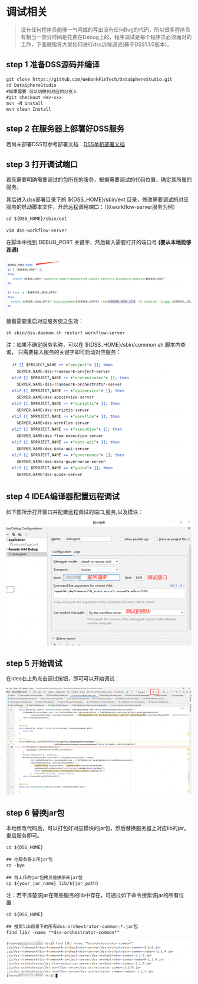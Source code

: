 
# 调试相关

> 没有任何程序员能够一气呵成的写出没有任何Bug的代码，所以很多程序员有相当一部分时间是花费在Debug上的，程序调试是每个程序员必须面对的工作，下面就指导大家如何进行dss远程调试(基于DSS1.1.0版本)。

## step 1 准备DSS源码并编译

```plain
git clone https://github.com/WeBankFinTech/DataSphereStudio.git
cd DataSphereStudio
#如果需要 可以切换到对应的分支上
#git checkout dev-xxx
mvn -N install 
mvn clean Install
```

## step 2 在服务器上部署好DSS服务
若尚未部署DSS可参考部署文档：[DSS单机部署文档](DSS&Linkis一键部署文档单机版.md)

## step 3 打开调试端口

首先需要明确需要调试的包所在的服务，根据需要调试的代码位置，确定其所属的服务。

其后进入dss部署目录下的 ${DSS_HOME}/sbin/ext 目录，修改需要调试的对应服务的启动脚本文件，开启远程调用端口：（以workflow-server服务为例）

```shell
cd ${DSS_HOME}/sbin/ext

vim dss-workflow-server
```
在脚本中找到 DEBUG_PORT 关键字，然后输入需要打开的端口号 **(要从本地能够连通)**

![img.png](../Images/安装部署/DSS调试/img.png)

接着需要重启对应服务使之生效：

```
sh sbin/dss-daemon.sh restart workflow-server
```
注：如果不确定服务名称，可以在 ${DSS_HOME}/sbin/common.sh 脚本内查询，
只需要输入服务的关键字即可启动对应服务：

![img_1.png](../Images/安装部署/DSS调试/img_1.png)


## step 4 IDEA编译器配置远程调试
如下图所示打开窗口并配置远程调试的端口,服务,以及模块：  

![img_2.png](../Images/安装部署/DSS调试/img_2.png)

## step 5 开始调试

在idea右上角点击调试按钮，即可可以开始调试：

![img_3.png](../Images/安装部署/DSS调试/img_3.png)

## step 6 替换jar包

本地修改代码后，可以打包好对应模块的jar包，然后替换服务器上对应lib的jar。重启服务即可。

```shell
cd ${DSS_HOME}

## 往服务器上传jar包
rz -bye

## 将上传的jar包拷贝替换原来jar包
cp ${your_jar_name} lib/${jar_path}
```

注：若不清楚该jar在哪些服务的lib中存在，可通过如下命令搜索该jar的所有位置：
```shell
cd ${DSS_HOME}

## 搜索lib目录下的所有dss-orchestrator-common-*.jar包
find lib/ -name "*dss-orchestrator-common*"
```

![img_4.png](../Images/安装部署/DSS调试/img_4.png)